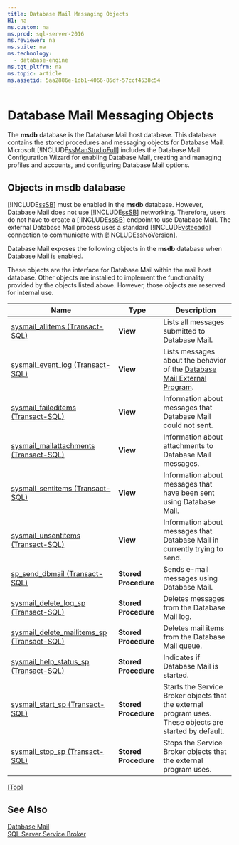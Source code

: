 ```yaml
---
title: Database Mail Messaging Objects
H1: na
ms.custom: na
ms.prod: sql-server-2016
ms.reviewer: na
ms.suite: na
ms.technology: 
  - database-engine
ms.tgt_pltfrm: na
ms.topic: article
ms.assetid: 5aa2886e-1db1-4066-85df-57ccf4538c54
---
```

# Database Mail Messaging Objects
  The **msdb** database is the Database Mail host database. This database contains the stored procedures and messaging objects for Database Mail. Microsoft [!INCLUDE[ssManStudioFull](../../Topics/TopicNameContainA/includes/ssManStudioFull_md.md)] includes the Database Mail Configuration Wizard for enabling Database Mail, creating and managing profiles and accounts, and configuring Database Mail options.  
  
##  <a name="ComponentsAndConcepts"></a> Objects in **msdb** database  
 [!INCLUDE[ssSB](../../Topics/TopicNameContainA/includes/ssSB_md.md)] must be enabled in the **msdb** database. However, Database Mail does not use [!INCLUDE[ssSB](../../Topics/TopicNameContainA/includes/ssSB_md.md)] networking. Therefore, users do not have to create a [!INCLUDE[ssSB](../../Topics/TopicNameContainA/includes/ssSB_md.md)] endpoint to use Database Mail. The external Database Mail process uses a standard [!INCLUDE[vstecado](../../Topics/TopicNameContainA/includes/vstecado_md.md)] connection to communicate with [!INCLUDE[ssNoVersion](../../Topics/TopicNameContainA/includes/ssNoVersion_md.md)].  
  
 Database Mail exposes the following objects in the **msdb** database when Database Mail is enabled.  
  
 These objects are the interface for Database Mail within the mail host database. Other objects are installed to implement the functionality provided by the objects listed above. However, those objects are reserved for internal use.  
  
|Name|Type|Description|  
|----------|----------|-----------------|  
|[sysmail_allitems &#40;Transact-SQL&#41;](../Topic/sysmail_allitems%20\(Transact-SQL\).md)|**View**|Lists all messages submitted to Database Mail.|  
|[sysmail_event_log &#40;Transact-SQL&#41;](../Topic/sysmail_event_log%20\(Transact-SQL\).md)|**View**|Lists messages about the behavior of the [Database Mail External Program](../../Topics/TopicNameNotContainA/Database-Mail-External-Program.md).|  
|[sysmail_faileditems &#40;Transact-SQL&#41;](../Topic/sysmail_faileditems%20\(Transact-SQL\).md)|**View**|Information about messages that Database Mail could not sent.|  
|[sysmail_mailattachments &#40;Transact-SQL&#41;](../Topic/sysmail_mailattachments%20\(Transact-SQL\).md)|**View**|Information about attachments to Database Mail messages.|  
|[sysmail_sentitems &#40;Transact-SQL&#41;](../Topic/sysmail_sentitems%20\(Transact-SQL\).md)|**View**|Information about messages that have been sent using Database Mail.|  
|[sysmail_unsentitems &#40;Transact-SQL&#41;](../Topic/sysmail_unsentitems%20\(Transact-SQL\).md)|**View**|Information about messages that Database Mail in currently trying to send.|  
|[sp_send_dbmail &#40;Transact-SQL&#41;](../Topic/sp_send_dbmail%20\(Transact-SQL\).md)|**Stored Procedure**|Sends e-mail messages using Database Mail.|  
|[sysmail_delete_log_sp &#40;Transact-SQL&#41;](../Topic/sysmail_delete_log_sp%20\(Transact-SQL\).md)|**Stored Procedure**|Deletes messages from the Database Mail log.|  
|[sysmail_delete_mailitems_sp &#40;Transact-SQL&#41;](../Topic/sysmail_delete_mailitems_sp%20\(Transact-SQL\).md)|**Stored Procedure**|Deletes mail items from the Database Mail queue.|  
|[sysmail_help_status_sp &#40;Transact-SQL&#41;](../Topic/sysmail_help_status_sp%20\(Transact-SQL\).md)|**Stored Procedure**|Indicates if Database Mail is started.|  
|[sysmail_start_sp (Transact-SQL)](../Topic/sysmail_start_sp%20\(Transact-SQL\).md)|**Stored Procedure**|Starts the Service Broker objects that the external program uses. These objects are started by default.|  
|[sysmail_stop_sp (Transact-SQL)](../Topic/sysmail_stop_sp%20\(Transact-SQL\).md)|**Stored Procedure**|Stops the Service Broker objects that the external program uses.|  
  
 [&#91;Top&#93;](#Top)  
  
## See Also  
 [Database Mail](../../Topics/TopicNameNotContainA/Database-Mail.md)   
 [SQL Server Service Broker](../../Topics/TopicNameNotContainA/SQL-Server-Service-Broker.md)  
  
  